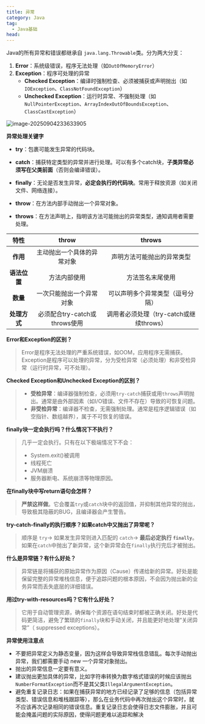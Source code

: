 ```yaml
---
title: 异常
category: Java
tag:
  - Java基础
head:
---
```



Java的所有异常和错误都继承自 `java.lang.Throwable`类。分为两大分支：

1. **Error**：系统级错误，程序无法处理（如`OutOfMemoryError`）
2. **Exception**：程序可处理的异常
   - **Checked Exception**：编译时强制检查、必须被捕获或声明抛出（如`IOException`、`ClassNotFoundException`）
   - **Unchecked Exception**：运行时异常、不强制处理（如`NullPointerException`、`ArrayIndexOutOfBoundsException`、`ClassCastException`）



![image-20250904233633905](https://gitee.com/ishupei/picgo_img/raw/master/typora/image-20250904233633905.png)



**异常处理关键字**

- **try**：包裹可能发生异常的代码块。

- **catch**：捕获特定类型的异常并进行处理。可以有多个catch块，**子类异常必须写在父类前面**（否则会编译错误）。

- **finally**：无论是否发生异常，**必定会执行的代码块**。常用于释放资源（如关闭文件、网络连接）。

- **throw**：在方法内部手动抛出一个异常对象。

- **throws**：在方法声明上，指明该方法可能抛出的异常类型，通知调用者需要处理。

  

|     特性     |             throw             |                 throws                  |
| :----------: | :---------------------------: | :-------------------------------------: |
|   **作用**   |  主动抛出一个具体的异常对象   |       声明方法可能抛出的异常类型        |
| **语法位置** |         方法内部使用          |            方法签名末尾使用             |
|   **数量**   |   一次只能抛出一个异常对象    |    可以声明多个异常类型（逗号分隔）     |
| **处理方式** | 必须配合try-catch或throws使用 | 调用者必须处理（try-catch或继续throws） |



**Error和Exception的区别？**

> Error是程序无法处理的严重系统错误，如OOM，应用程序无需捕获。Exception是程序可以处理的异常，分为受检异常（必须处理）和非受检异常（运行时异常，可不处理）。



**Checked Exception和Unchecked Exception的区别？**

> - **受检异常**：编译器强制检查，必须用`try-catch`捕获或用`throws`声明抛出。通常是由外部因素（如I/O错误、文件不存在）导致的可恢复问题。
> - **非受检异常**：编译器不检查，无需强制处理。通常是程序逻辑错误（如空指针、数组越界），属于不可恢复的错误。



**finally块一定会执行吗？什么情况下不执行？**

> 几乎一定会执行。只有在以下极端情况下不会：
>
> - System.exit()被调用
> - 线程死亡
> - JVM崩溃
> - 服务器断电、系统崩溃等物理原因。



**在finally块中写return语句会怎样？**

> **严禁这样做**。它会覆盖`try`或`catch`块中的返回值，并抑制其他异常的抛出，导致极其隐蔽的BUG，且编译器会产生警告。



**try-catch-finally的执行顺序？如果catch中又抛出了异常呢？**

> 顺序是 `try`-> 如果发生异常则进入匹配的 `catch`-> **最后必定执行 `finally`**。如果在`catch`中抛出了新异常，这个新异常会在`finally`执行完后才被抛出。



**什么是异常链？有什么好处？**

> 异常链是将捕获的原始异常作为原因（Cause）传递给新的异常。好处是能保留完整的异常堆栈信息，便于追踪问题的根本原因，不会因为抛出新的业务异常而丢失底层的详细错误。



**用过try-with-resources吗？它有什么好处？**

> 它用于自动管理资源，确保每个资源在语句结束时都被正确关闭。好处是代码更简洁，避免了繁琐的`finally`块和手动关闭，并且能更好地处理“关闭异常”（ suppressed exceptions）。



**异常使用注意点**

- 不要把异常定义为静态变量，因为这样会导致异常栈信息错乱。每次手动抛出异常，我们都需要手动 new 一个异常对象抛出。
- 抛出的异常信息一定要有意义。
- 建议抛出更加具体的异常，比如字符串转换为数字格式错误的时候应该抛出`NumberFormatException`而不是其父类`IllegalArgumentException`。
- 避免重复记录日志：如果在捕获异常的地方已经记录了足够的信息（包括异常类型、错误信息和堆栈跟踪等），那么在业务代码中再次抛出这个异常时，就不应该再次记录相同的错误信息。重复记录日志会使得日志文件膨胀，并且可能会掩盖问题的实际原因，使得问题更难以追踪和解决

